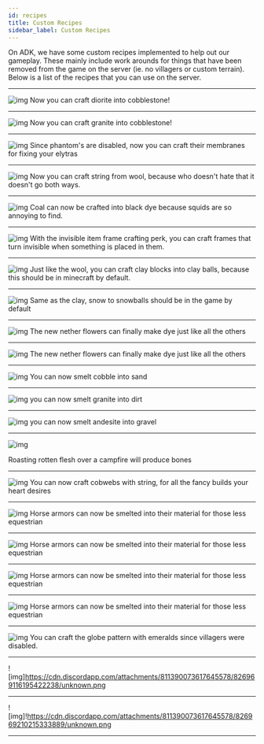```yaml
---
id: recipes
title: Custom Recipes
sidebar_label: Custom Recipes
---
```

On ADK, we have some custom recipes implemented to help out our gameplay. These mainly include work arounds for things that have been removed from the game on the server (ie. no villagers or custom terrain). Below is a list of the recipes that you can use on the server.

---

![img](images/recipe2.PNG)
Now you can craft diorite into cobblestone!

---

![img](images/recipe3.PNG)
Now you can craft granite into cobblestone!


---

![img](images/recipe4.PNG)
Since phantom's are disabled, now you can craft their membranes for fixing your elytras

---

![img](images/recipe5.PNG)
Now you can craft string from wool, because who doesn't hate that it doesn't go both ways.

---

![img](images/recipe6.PNG)
Coal can now be crafted into black dye because squids are so annoying to find.

---

![img](images/recipe7.PNG)
With the invisible item frame crafting perk, you can craft frames that turn invisible when something is placed in them.

---

![img](images/recipe8.PNG)
Just like the wool, you can craft clay blocks into clay balls, because this should be in minecraft by default.

---

![img](images/recipe9.PNG)
Same as the clay, snow to snowballs should be in the game by default

---

![img](images/recipe10.PNG)
The new nether flowers can finally make dye just like all the others

---

![img](images/recipe11.PNG)
The new nether flowers can finally make dye just like all the others

---

![img](images/recipe12.PNG)
You can now smelt cobble into sand

---

![img](images/recipe13.PNG)
you can now smelt granite into dirt

---

![img](images/recipe14.PNG)
you can now smelt andesite into gravel

---

![img](images/recipe15.PNG)

Roasting rotten flesh over a campfire will produce bones

---

![img](images/recipe16.PNG)
You can now craft cobwebs with string, for all the fancy builds your heart desires

---

![img](images/recipe17.PNG)
Horse armors can now be smelted into their material for those less equestrian 

---

![img](images/recipe18.PNG)
Horse armors can now be smelted into their material for those less equestrian 


---

![img](images/recipe19.PNG)
Horse armors can now be smelted into their material for those less equestrian 


---

![img](images/recipe20.PNG)
Horse armors can now be smelted into their material for those less equestrian 


---

![img](images/recipe21.PNG)
You can craft the globe pattern with emeralds since villagers were disabled.

---

![img]https://cdn.discordapp.com/attachments/811390073617645578/826969116195422238/unknown.png

---

![img]!https://cdn.discordapp.com/attachments/811390073617645578/826969210215333889/unknown.png

---

